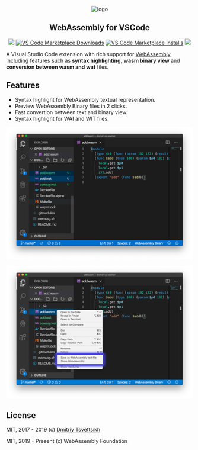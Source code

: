 <p align='center'>
  <img src='https://raw.githubusercontent.com/reklatsmasters/vscode-wasm/master/images/vscode-wasm-logo.png' width='200' alt='logo' />
  <h2 align='center'>WebAssembly for VSCode</h2>
  <p align='center'>
    <a title="VS Code marketplace button" href="https://marketplace.visualstudio.com/items?itemName=dtsvet.vscode-wasm"><img src="https://img.shields.io/badge/--007ACC?logo=visual%20studio%20code&logoColor=ffffff"></a>
    <a title="VS Code marketplace button" href="https://marketplace.visualstudio.com/items?itemName=dtsvet.vscode-wasm"><img alt="VS Code Marketplace Downloads" src="https://img.shields.io/visual-studio-marketplace/d/dtsvet.vscode-wasm"></a>
    <a title="vscode-installs" href="https://marketplace.visualstudio.com/items?itemName=dtsvet.vscode-wasm">
    <img alt="VS Code Marketplace Installs" src="https://img.shields.io/visual-studio-marketplace/i/dtsvet.vscode-wasm"></a>
    <a title="GitHub license button" href="https://github.com/reklatsmasters/vscode-wasm/blob/master/LICENSE"><img src="https://img.shields.io/github/license/reklatsmasters/vscode-wasm.svg?style=flat-square"></a>
  </p>
</p>

A Visual Studio Code extension with rich support for [WebAssembly](https://webassembly.org), including features such as **syntax highlighting**, **wasm binary view** and **conversion between wasm and wat** files.

## Features

- Syntax highlight for WebAssembly textual representation.
- Preview WebAssembly Binary files in 2 clicks.
- Fast convertion between text and binary view.
- Syntax highlight for WAI and WIT files.

![Syntax highlight](images/preview-1.png)

![Binary file](images/preview-2.png)

## License

MIT, 2017 - 2019 (c) [Dmitriy Tsvettsikh](https://github.com/reklatsmasters)

MIT, 2019 - Present (c) WebAssembly Foundation
